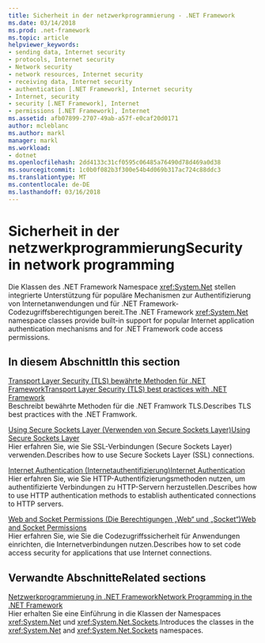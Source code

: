 ```yaml
---
title: Sicherheit in der netzwerkprogrammierung - .NET Framework
ms.date: 03/14/2018
ms.prod: .net-framework
ms.topic: article
helpviewer_keywords:
- sending data, Internet security
- protocols, Internet security
- Network security
- network resources, Internet security
- receiving data, Internet security
- authentication [.NET Framework], Internet security
- Internet, security
- security [.NET Framework], Internet
- permissions [.NET Framework], Internet
ms.assetid: afb07899-2707-49ab-a57f-e0caf20d0171
author: mcleblanc
ms.author: markl
manager: markl
ms.workload:
- dotnet
ms.openlocfilehash: 2dd4133c31cf0595c06485a76490d78d469a0d38
ms.sourcegitcommit: 1c0b0f082b3f300e54b4d069b317ac724c88ddc3
ms.translationtype: MT
ms.contentlocale: de-DE
ms.lasthandoff: 03/16/2018
---
```

# <a name="security-in-network-programming"></a><span data-ttu-id="52660-102">Sicherheit in der netzwerkprogrammierung</span><span class="sxs-lookup"><span data-stu-id="52660-102">Security in network programming</span></span>

<span data-ttu-id="52660-103">Die Klassen des .NET Framework Namespace <xref:System.Net> stellen integrierte Unterstützung für populäre Mechanismen zur Authentifizierung von Internetanwendungen und für .NET Framework-Codezugriffsberechtigungen bereit.</span><span class="sxs-lookup"><span data-stu-id="52660-103">The .NET Framework <xref:System.Net> namespace classes provide built-in support for popular Internet application authentication mechanisms and for .NET Framework code access permissions.</span></span>  
  
## <a name="in-this-section"></a><span data-ttu-id="52660-104">In diesem Abschnitt</span><span class="sxs-lookup"><span data-stu-id="52660-104">In this section</span></span>

[<span data-ttu-id="52660-105">Transport Layer Security (TLS) bewährte Methoden für .NET Framework</span><span class="sxs-lookup"><span data-stu-id="52660-105">Transport Layer Security (TLS) best practices with .NET Framework</span></span>](tls.md)  
<span data-ttu-id="52660-106">Beschreibt bewährte Methoden für die .NET Framwork TLS.</span><span class="sxs-lookup"><span data-stu-id="52660-106">Describes TLS best practices with the .NET Framwork.</span></span>
 
[<span data-ttu-id="52660-107">Using Secure Sockets Layer (Verwenden von Secure Sockets Layer)</span><span class="sxs-lookup"><span data-stu-id="52660-107">Using Secure Sockets Layer</span></span>](../../../docs/framework/network-programming/using-secure-sockets-layer.md)  
<span data-ttu-id="52660-108">Hier erfahren Sie, wie Sie SSL-Verbindungen (Secure Sockets Layer) verwenden.</span><span class="sxs-lookup"><span data-stu-id="52660-108">Describes how to use Secure Sockets Layer (SSL) connections.</span></span>  
  
[<span data-ttu-id="52660-109">Internet Authentication (Internetauthentifizierung)</span><span class="sxs-lookup"><span data-stu-id="52660-109">Internet Authentication</span></span>](../../../docs/framework/network-programming/internet-authentication.md)  
<span data-ttu-id="52660-110">Hier erfahren Sie, wie Sie HTTP-Authentifizierungsmethoden nutzen, um authentifizierte Verbindungen zu HTTP-Servern herzustellen.</span><span class="sxs-lookup"><span data-stu-id="52660-110">Describes how to use HTTP authentication methods to establish authenticated connections to HTTP servers.</span></span>  
  
[<span data-ttu-id="52660-111">Web and Socket Permissions (Die Berechtigungen „Web“ und „Socket“)</span><span class="sxs-lookup"><span data-stu-id="52660-111">Web and Socket Permissions</span></span>](../../../docs/framework/network-programming/web-and-socket-permissions.md)  
<span data-ttu-id="52660-112">Hier erfahren Sie, wie Sie die Codezugriffssicherheit für Anwendungen einrichten, die Internetverbindungen nutzen.</span><span class="sxs-lookup"><span data-stu-id="52660-112">Describes how to set code access security for applications that use Internet connections.</span></span>  
  
## <a name="related-sections"></a><span data-ttu-id="52660-113">Verwandte Abschnitte</span><span class="sxs-lookup"><span data-stu-id="52660-113">Related sections</span></span>

[<span data-ttu-id="52660-114">Netzwerkprogrammierung in .NET Framework</span><span class="sxs-lookup"><span data-stu-id="52660-114">Network Programming in the .NET Framework</span></span>](../../../docs/framework/network-programming/index.md)  
<span data-ttu-id="52660-115">Hier erhalten Sie eine Einführung in die Klassen der Namespaces <xref:System.Net> und <xref:System.Net.Sockets>.</span><span class="sxs-lookup"><span data-stu-id="52660-115">Introduces the classes in the <xref:System.Net> and <xref:System.Net.Sockets> namespaces.</span></span>
